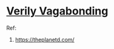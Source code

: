 # [Verily Vagabonding](https://vnisha.github.io/verilyvagabonding)


Ref: 

1. https://theplanetd.com/


